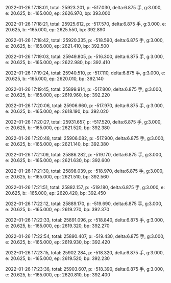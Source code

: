 2022-01-26 17:18:01, total: 25923.201, p: -517.030, delta:6.875 手, g:3.000, e: 20.625, b: -165.000, ep: 2626.970, bp: 393.000

2022-01-26 17:18:21, total: 25925.612, p: -517.570, delta:6.875 手, g:3.000, e: 20.625, b: -165.000, ep: 2625.550, bp: 392.890

2022-01-26 17:18:42, total: 25920.335, p: -518.590, delta:6.875 手, g:3.000, e: 20.625, b: -165.000, ep: 2621.410, bp: 392.500

2022-01-26 17:19:03, total: 25949.805, p: -516.300, delta:6.875 手, g:3.000, e: 20.625, b: -165.000, ep: 2622.980, bp: 392.410

2022-01-26 17:19:24, total: 25940.510, p: -517.110, delta:6.875 手, g:3.000, e: 20.625, b: -165.000, ep: 2620.010, bp: 392.140

2022-01-26 17:19:45, total: 25899.914, p: -517.800, delta:6.875 手, g:3.000, e: 20.625, b: -165.000, ep: 2619.960, bp: 392.220

2022-01-26 17:20:06, total: 25906.660, p: -517.970, delta:6.875 手, g:3.000, e: 20.625, b: -165.000, ep: 2618.190, bp: 392.020

2022-01-26 17:20:27, total: 25931.657, p: -517.520, delta:6.875 手, g:3.000, e: 20.625, b: -165.000, ep: 2621.520, bp: 392.380

2022-01-26 17:20:48, total: 25906.082, p: -517.900, delta:6.875 手, g:3.000, e: 20.625, b: -165.000, ep: 2621.140, bp: 392.380

2022-01-26 17:21:09, total: 25886.282, p: -519.170, delta:6.875 手, g:3.000, e: 20.625, b: -165.000, ep: 2621.630, bp: 392.600

2022-01-26 17:21:30, total: 25898.039, p: -518.970, delta:6.875 手, g:3.000, e: 20.625, b: -165.000, ep: 2621.510, bp: 392.560

2022-01-26 17:21:51, total: 25882.157, p: -519.180, delta:6.875 手, g:3.000, e: 20.625, b: -165.000, ep: 2620.420, bp: 392.450

2022-01-26 17:22:12, total: 25889.170, p: -519.690, delta:6.875 手, g:3.000, e: 20.625, b: -165.000, ep: 2619.270, bp: 392.370

2022-01-26 17:22:33, total: 25891.096, p: -518.840, delta:6.875 手, g:3.000, e: 20.625, b: -165.000, ep: 2619.320, bp: 392.270

2022-01-26 17:22:54, total: 25890.407, p: -519.430, delta:6.875 手, g:3.000, e: 20.625, b: -165.000, ep: 2619.930, bp: 392.420

2022-01-26 17:23:15, total: 25902.284, p: -518.320, delta:6.875 手, g:3.000, e: 20.625, b: -165.000, ep: 2619.520, bp: 392.230

2022-01-26 17:23:36, total: 25903.607, p: -518.390, delta:6.875 手, g:3.000, e: 20.625, b: -165.000, ep: 2620.810, bp: 392.400